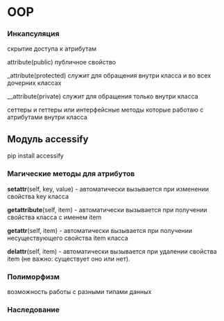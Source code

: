 # OOP

### Инкапсуляция
скрытие доступа к атрибутам

attribute(public) публичное свойство

_attribute(protected) служит для обращения внутри класса и во всех дочерних классах

__attribute(private) служит для обращения только внутри класса

сеттеры и геттеры или интерфейсные методы которые работаю с атрибутами внутри класса

## Модуль accessify 
pip install accessify

### Магические методы для атрибутов 
__setattr__(self, key, value) - автоматически вызывается при изменении свойства key  класса   

__getattribute__(self, item) - автоматически вызывается при получении свойства класса с именем item 

__getattr__(self, item) - автоматически вызывается при получении несуществующего свойства item класса

__delattr__(self, item) - автоматически вызывается при удалении свойства item (не важно: существует оно или нет).

 
### Полиморфизм
возможность работы с разными типами данных 

### Наследование





